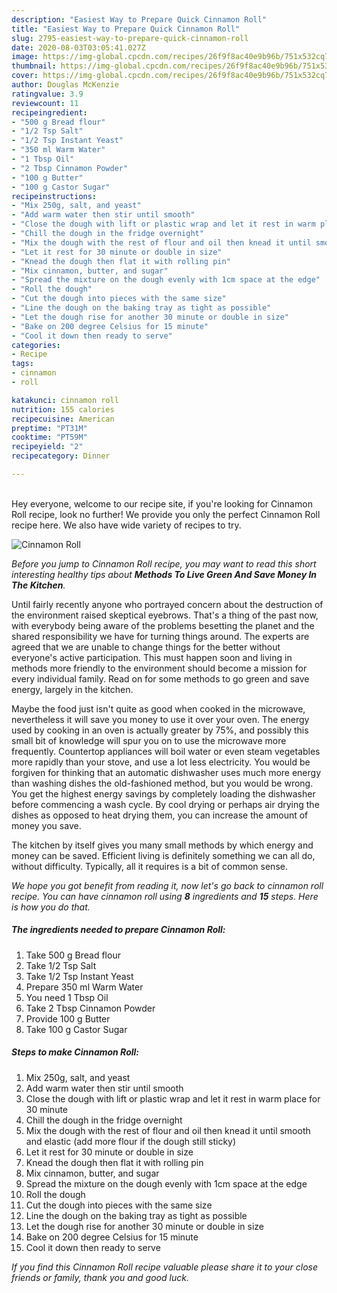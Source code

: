```yaml
---
description: "Easiest Way to Prepare Quick Cinnamon Roll"
title: "Easiest Way to Prepare Quick Cinnamon Roll"
slug: 2795-easiest-way-to-prepare-quick-cinnamon-roll
date: 2020-08-03T03:05:41.027Z
image: https://img-global.cpcdn.com/recipes/26f9f8ac40e9b96b/751x532cq70/cinnamon-roll-recipe-main-photo.jpg
thumbnail: https://img-global.cpcdn.com/recipes/26f9f8ac40e9b96b/751x532cq70/cinnamon-roll-recipe-main-photo.jpg
cover: https://img-global.cpcdn.com/recipes/26f9f8ac40e9b96b/751x532cq70/cinnamon-roll-recipe-main-photo.jpg
author: Douglas McKenzie
ratingvalue: 3.9
reviewcount: 11
recipeingredient:
- "500 g Bread flour"
- "1/2 Tsp Salt"
- "1/2 Tsp Instant Yeast"
- "350 ml Warm Water"
- "1 Tbsp Oil"
- "2 Tbsp Cinnamon Powder"
- "100 g Butter"
- "100 g Castor Sugar"
recipeinstructions:
- "Mix 250g, salt, and yeast"
- "Add warm water then stir until smooth"
- "Close the dough with lift or plastic wrap and let it rest in warm place for 30 minute"
- "Chill the dough in the fridge overnight"
- "Mix the dough with the rest of flour and oil then knead it until smooth and elastic (add more flour if the dough still sticky)"
- "Let it rest for 30 minute or double in size"
- "Knead the dough then flat it with rolling pin"
- "Mix cinnamon, butter, and sugar"
- "Spread the mixture on the dough evenly with 1cm space at the edge"
- "Roll the dough"
- "Cut the dough into pieces with the same size"
- "Line the dough on the baking tray as tight as possible"
- "Let the dough rise for another 30 minute or double in size"
- "Bake on 200 degree Celsius for 15 minute"
- "Cool it down then ready to serve"
categories:
- Recipe
tags:
- cinnamon
- roll

katakunci: cinnamon roll 
nutrition: 155 calories
recipecuisine: American
preptime: "PT31M"
cooktime: "PT59M"
recipeyield: "2"
recipecategory: Dinner

---
```

<br>
Hey everyone, welcome to our recipe site, if you're looking for Cinnamon Roll recipe, look no further! We provide you only the perfect Cinnamon Roll recipe here. We also have wide variety of recipes to try.
<br>


![Cinnamon Roll](https://img-global.cpcdn.com/recipes/26f9f8ac40e9b96b/751x532cq70/cinnamon-roll-recipe-main-photo.jpg)

<i>Before you jump to Cinnamon Roll recipe, you may want to read this short interesting healthy tips about 
<strong>Methods To Live Green And Save Money In The Kitchen</strong>.</i>
</br>

Until fairly recently anyone who portrayed concern about the destruction of the environment raised skeptical eyebrows. That's a thing of the past now, with everybody being aware of the problems besetting the planet and the shared responsibility we have for turning things around. The experts are agreed that we are unable to change things for the better without everyone's active participation. This must happen soon and living in methods more friendly to the environment should become a mission for every individual family. Read on for some methods to go green and save energy, largely in the kitchen.

Maybe the food just isn't quite as good when cooked in the microwave, nevertheless it will save you money to use it over your oven. The energy used by cooking in an oven is actually greater by 75%, and possibly this small bit of knowledge will spur you on to use the microwave more frequently. Countertop appliances will boil water or even steam vegetables more rapidly than your stove, and use a lot less electricity. You would be forgiven for thinking that an automatic dishwasher uses much more energy than washing dishes the old-fashioned method, but you would be wrong. You get the highest energy savings by completely loading the dishwasher before commencing a wash cycle. By cool drying or perhaps air drying the dishes as opposed to heat drying them, you can increase the amount of money you save.

The kitchen by itself gives you many small methods by which energy and money can be saved. Efficient living is definitely something we can all do, without difficulty. Typically, all it requires is a bit of common sense.


<i>We hope you got benefit from reading it, now let's go back to cinnamon roll recipe. You can have cinnamon roll using <strong>8</strong> ingredients and <strong>15</strong> steps. Here is how you do that.
</i>

##### The ingredients needed to prepare Cinnamon Roll:

1. Take 500 g Bread flour
1. Take 1/2 Tsp Salt
1. Take 1/2 Tsp Instant Yeast
1. Prepare 350 ml Warm Water
1. You need 1 Tbsp Oil
1. Take 2 Tbsp Cinnamon Powder
1. Provide 100 g Butter
1. Take 100 g Castor Sugar


##### Steps to make Cinnamon Roll:

1. Mix 250g, salt, and yeast
1. Add warm water then stir until smooth
1. Close the dough with lift or plastic wrap and let it rest in warm place for 30 minute
1. Chill the dough in the fridge overnight
1. Mix the dough with the rest of flour and oil then knead it until smooth and elastic (add more flour if the dough still sticky)
1. Let it rest for 30 minute or double in size
1. Knead the dough then flat it with rolling pin
1. Mix cinnamon, butter, and sugar
1. Spread the mixture on the dough evenly with 1cm space at the edge
1. Roll the dough
1. Cut the dough into pieces with the same size
1. Line the dough on the baking tray as tight as possible
1. Let the dough rise for another 30 minute or double in size
1. Bake on 200 degree Celsius for 15 minute
1. Cool it down then ready to serve


<i>If you find this Cinnamon Roll recipe valuable please share it to your close friends or family, thank you and good luck.</i>

